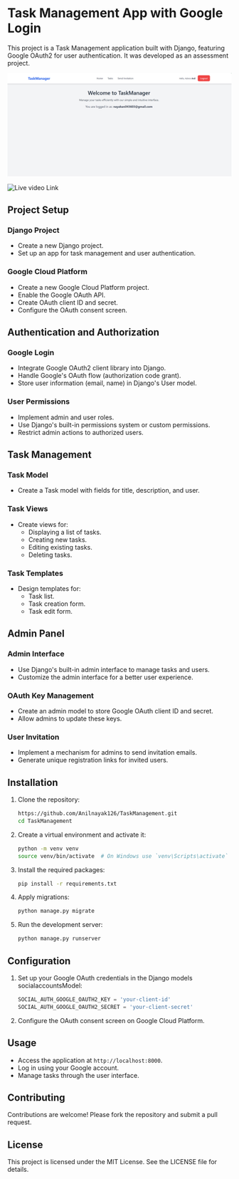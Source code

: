 # Task Management App with Google Login

This project is a Task Management application built with Django, featuring Google OAuth2 for user authentication. It was developed as an assessment project.

![Project Screenshot](taska_m.png)


![Live video Link](https://drive.google.com/file/d/10OjobzhqZJq5tYDc1FEe0qhbOgcSE907/view?usp=drive_link)

## Project Setup

### Django Project
- Create a new Django project.
- Set up an app for task management and user authentication.

### Google Cloud Platform
- Create a new Google Cloud Platform project.
- Enable the Google OAuth API.
- Create OAuth client ID and secret.
- Configure the OAuth consent screen.

## Authentication and Authorization

### Google Login
- Integrate Google OAuth2 client library into Django.
- Handle Google's OAuth flow (authorization code grant).
- Store user information (email, name) in Django's User model.

### User Permissions
- Implement admin and user roles.
- Use Django's built-in permissions system or custom permissions.
- Restrict admin actions to authorized users.

## Task Management

### Task Model
- Create a Task model with fields for title, description, and user.

### Task Views
- Create views for:
  - Displaying a list of tasks.
  - Creating new tasks.
  - Editing existing tasks.
  - Deleting tasks.

### Task Templates
- Design templates for:
  - Task list.
  - Task creation form.
  - Task edit form.

## Admin Panel

### Admin Interface
- Use Django's built-in admin interface to manage tasks and users.
- Customize the admin interface for a better user experience.

### OAuth Key Management
- Create an admin model to store Google OAuth client ID and secret.
- Allow admins to update these keys.

### User Invitation
- Implement a mechanism for admins to send invitation emails.
- Generate unique registration links for invited users.

## Installation

1. Clone the repository:
    ```bash
    https://github.com/Anilnayak126/TaskManagement.git
    cd TaskManagement
    ```

2. Create a virtual environment and activate it:
    ```bash
    python -m venv venv
    source venv/bin/activate  # On Windows use `venv\Scripts\activate`
    ```

3. Install the required packages:
    ```bash
    pip install -r requirements.txt
    ```

4. Apply migrations:
    ```bash
    python manage.py migrate
    ```

5. Run the development server:
    ```bash
    python manage.py runserver
    ```

## Configuration

1. Set up your Google OAuth credentials in the Django models socialaccountsModel:
    ```python
    SOCIAL_AUTH_GOOGLE_OAUTH2_KEY = 'your-client-id'
    SOCIAL_AUTH_GOOGLE_OAUTH2_SECRET = 'your-client-secret'
    ```

2. Configure the OAuth consent screen on Google Cloud Platform.

## Usage

- Access the application at `http://localhost:8000`.
- Log in using your Google account.
- Manage tasks through the user interface.

## Contributing

Contributions are welcome! Please fork the repository and submit a pull request.

## License

This project is licensed under the MIT License. See the LICENSE file for details.
